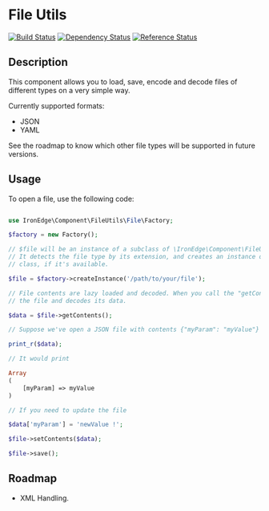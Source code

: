 # File Utils

[![Build Status](https://travis-ci.org/ironedgesoftware/file-utils.svg?branch=master)](https://travis-ci.org/ironedgesoftware/file-utils)
[![Dependency Status](https://www.versioneye.com/user/projects/566c65d64e049b00410007d4/badge.svg?style=flat)](https://www.versioneye.com/user/projects/566c65d64e049b00410007d4)
[![Reference Status](https://www.versioneye.com/php/ironedgesoftware:file-utils/reference_badge.svg?style=flat)](https://www.versioneye.com/php/ironedgesoftware:file-utils/references)

## Description

This component allows you to load, save, encode and decode files of different types on a very simple way.

Currently supported formats:

* JSON
* YAML

See the roadmap to know which other file types will be supported in future versions.

## Usage

To open a file, use the following code:

``` php

use IronEdge\Component\FileUtils\File\Factory;

$factory = new Factory();

// $file will be an instance of a subclass of \IronEdge\Component\FileUtils\File\Base .
// It detects the file type by its extension, and creates an instance of the appropiate
// class, if it's available.

$file = $factory->createInstance('/path/to/your/file');

// File contents are lazy loaded and decoded. When you call the "getContents" method, it opens
// the file and decodes its data.

$data = $file->getContents();

// Suppose we've open a JSON file with contents {"myParam": "myValue"}

print_r($data);

// It would print

Array
(
    [myParam] => myValue
)

// If you need to update the file

$data['myParam'] = 'newValue !';

$file->setContents($data);

$file->save();

```




## Roadmap

* XML Handling.